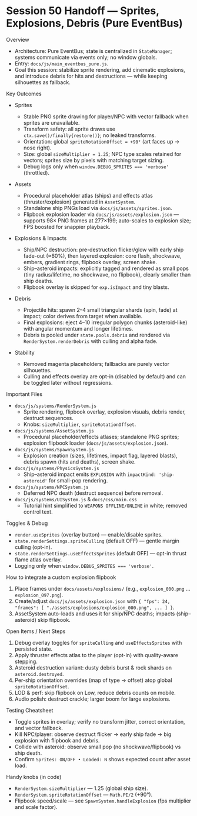 # Session 50 Handoff — Sprites, Explosions, Debris (Pure EventBus)

Overview
- Architecture: Pure EventBus; state is centralized in `StateManager`; systems communicate via events only; no window globals.
- Entry: `docs/js/main_eventbus_pure.js`.
- Goal this session: stabilize sprite rendering, add cinematic explosions, and introduce debris for hits and destructions — while keeping silhouettes as fallback.

Key Outcomes
- Sprites
  - Stable PNG sprite drawing for player/NPC with vector fallback when sprites are unavailable.
  - Transform safety: all sprite draws use `ctx.save()/finally{restore()}`; no leaked transforms.
  - Orientation: global `spriteRotationOffset = +90°` (art faces up → nose right).
  - Size: global `sizeMultiplier = 1.25`; NPC type scales retained for vectors; sprites size by pixels with matching target sizing.
  - Debug logs only when `window.DEBUG_SPRITES === 'verbose'` (throttled).

- Assets
  - Procedural placeholder atlas (ships) and effects atlas (thruster/explosion) generated in `AssetSystem`.
  - Standalone ship PNGs load via `docs/js/assets/sprites.json`.
  - Flipbook explosion loader via `docs/js/assets/explosion.json` — supports 98× PNG frames at 277×199; auto-scales to explosion size; FPS boosted for snappier playback.

- Explosions & Impacts
  - Ship/NPC destruction: pre-destruction flicker/glow with early ship fade-out (≈60%), then layered explosion: core flash, shockwave, embers, gradient rings, flipbook overlay, screen shake.
  - Ship–asteroid impacts: explicitly tagged and rendered as small pops (tiny radius/lifetime, no shockwave, no flipbook), clearly smaller than ship deaths.
  - Flipbook overlay is skipped for `exp.isImpact` and tiny blasts.

- Debris
  - Projectile hits: spawn 2–4 small triangular shards (spin, fade) at impact; color derives from target when available.
  - Final explosions: eject 4–10 irregular polygon chunks (asteroid-like) with angular momentum and longer lifetimes.
  - Debris is pooled under `state.pools.debris` and rendered via `RenderSystem.renderDebris` with culling and alpha fade.

- Stability
  - Removed magenta placeholders; fallbacks are purely vector silhouettes.
  - Culling and effects overlay are opt-in (disabled by default) and can be toggled later without regressions.

Important Files
- `docs/js/systems/RenderSystem.js`
  - Sprite rendering, flipbook overlay, explosion visuals, debris render, destruct sequences.
  - Knobs: `sizeMultiplier`, `spriteRotationOffset`.
- `docs/js/systems/AssetSystem.js`
  - Procedural placeholder/effects atlases; standalone PNG sprites; explosion flipbook loader (`docs/js/assets/explosion.json`).
- `docs/js/systems/SpawnSystem.js`
  - Explosion creation (sizes, lifetimes, impact flag, layered blasts), debris spawn (hits and deaths), screen shake.
- `docs/js/systems/PhysicsSystem.js`
  - Ship–asteroid impact emits `EXPLOSION` with `impactKind: 'ship-asteroid'` for small-pop rendering.
- `docs/js/systems/NPCSystem.js`
  - Deferred NPC death (destruct sequence) before removal.
- `docs/js/systems/UISystem.js` & `docs/css/main.css`
  - Tutorial hint simplified to `WEAPONS OFFLINE/ONLINE` in white; removed control text.

Toggles & Debug
- `render.useSprites` (overlay button) — enable/disable sprites.
- `state.renderSettings.spriteCulling` (default OFF) — gentle margin culling (opt-in).
- `state.renderSettings.useEffectsSprites` (default OFF) — opt-in thrust flame atlas overlay.
- Logging only when `window.DEBUG_SPRITES === 'verbose'`.

How to integrate a custom explosion flipbook
1) Place frames under `docs/assets/explosions/` (e.g., `explosion_000.png` … `explosion_097.png`).
2) Create/adjust `docs/js/assets/explosion.json` with `{ "fps": 24, "frames": [ "./assets/explosions/explosion_000.png", ... ] }`.
3) AssetSystem auto-loads and uses it for ship/NPC deaths; impacts (ship–asteroid) skip flipbook.

Open Items / Next Steps
1) Debug overlay toggles for `spriteCulling` and `useEffectsSprites` with persisted state.
2) Apply thruster effects atlas to the player (opt-in) with quality-aware stepping.
3) Asteroid destruction variant: dusty debris burst & rock shards on `asteroid.destroyed`.
4) Per-ship orientation overrides (map of type → offset) atop global `spriteRotationOffset`.
5) LOD & perf: skip flipbook on Low, reduce debris counts on mobile.
6) Audio polish: destruct crackle; larger boom for large explosions.

Testing Cheatsheet
- Toggle sprites in overlay; verify no transform jitter, correct orientation, and vector fallback.
- Kill NPC/player: observe destruct flicker → early ship fade → big explosion with flipbook and debris.
- Collide with asteroid: observe small pop (no shockwave/flipbook) vs ship death.
- Confirm `Sprites: ON/OFF • Loaded: N` shows expected count after asset load.

Handy knobs (in code)
- `RenderSystem.sizeMultiplier` — 1.25 (global ship size).
- `RenderSystem.spriteRotationOffset` — `Math.PI/2` (+90°).
- Flipbook speed/scale — see `SpawnSystem.handleExplosion` (fps multiplier and scale factor).

